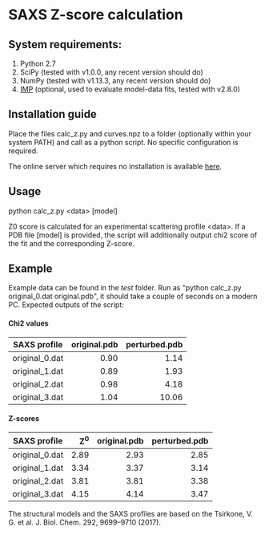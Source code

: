 # SAXS Z-score calculation


## System requirements:
1. Python 2.7
2. SciPy (tested with v1.0.0, any recent version should do)
3. NumPy (tested with v1.13.3, any recent version should do)
4. [IMP](https://integrativemodeling.org/) (optional, used to evaluate model-data fits, tested with v2.8.0)

## Installation guide
Place the files calc_z.py and curves.npz to a folder (optionally within your system PATH) and call as a python script. No specific configuration is required.

The online server which requires no installation is available [here](https://pharm.kuleuven.be/apps/biocryst/saxszs.php).

## Usage
python calc_z.py \<data\> [model]

Z0 score is calculated for an experimental scattering profile \<data\>.
If a PDB file [model] is provided, the script will additionally output chi2 score of the fit and the corresponding Z-score.


## Example

Example data can be found in the *test* folder. Run as "python calc_z.py original_0.dat original.pdb", it should take a couple of seconds on a modern PC. Expected outputs of the script:

#### Chi2 values

|SAXS profile   | original.pdb | perturbed.pdb |
|---------------|-------------:|--------------:|
|original_0.dat | 0.90         | 1.14          |
|original_1.dat | 0.89         | 1.93          |
|original_2.dat | 0.98         | 4.18          |
|original_3.dat | 1.04         | 10.06         |

#### Z-scores

|SAXS profile   | Z<sup>0</sup> | original.pdb | perturbed.pdb |
|---------------|--------------:|-------------:|--------------:|
|original_0.dat |   2.89        | 2.93         | 2.85          |
|original_1.dat |   3.34        | 3.37         | 3.14          |
|original_2.dat |   3.81        | 3.81         | 3.38          |
|original_3.dat |   4.15        | 4.14         | 3.47          |

The structural models and the SAXS profiles are based on the Tsirkone, V. G. et al.  J. Biol. Chem. 292, 9699–9710 (2017).
